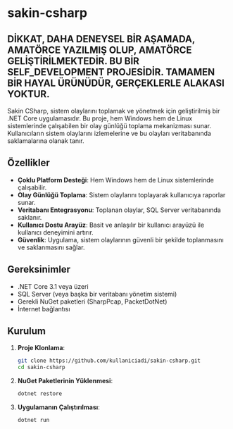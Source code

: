 # sakin-csharp

## DİKKAT, DAHA DENEYSEL BİR AŞAMADA, AMATÖRCE YAZILMIŞ OLUP, AMATÖRCE GELİŞTİRİLMEKTEDİR. BU BİR SELF_DEVELOPMENT PROJESİDİR. TAMAMEN BİR HAYAL ÜRÜNÜDÜR, GERÇEKLERLE ALAKASI YOKTUR.

Sakin CSharp, sistem olaylarını toplamak ve yönetmek için geliştirilmiş bir .NET Core uygulamasıdır. Bu proje, hem Windows hem de Linux sistemlerinde çalışabilen bir olay günlüğü toplama mekanizması sunar. Kullanıcıların sistem olaylarını izlemelerine ve bu olayları veritabanında saklamalarına olanak tanır.

## Özellikler

- **Çoklu Platform Desteği**: Hem Windows hem de Linux sistemlerinde çalışabilir.
- **Olay Günlüğü Toplama**: Sistem olaylarını toplayarak kullanıcıya raporlar sunar.
- **Veritabanı Entegrasyonu**: Toplanan olaylar, SQL Server veritabanında saklanır.
- **Kullanıcı Dostu Arayüz**: Basit ve anlaşılır bir kullanıcı arayüzü ile kullanıcı deneyimini artırır.
- **Güvenlik**: Uygulama, sistem olaylarının güvenli bir şekilde toplanmasını ve saklanmasını sağlar.

## Gereksinimler

- .NET Core 3.1 veya üzeri
- SQL Server (veya başka bir veritabanı yönetim sistemi)
- Gerekli NuGet paketleri (SharpPcap, PacketDotNet)
- İnternet bağlantısı

## Kurulum

1. **Proje Klonlama**:
   ```bash
   git clone https://github.com/kullaniciadi/sakin-csharp.git
   cd sakin-csharp
   ```
2. **NuGet Paketlerinin Yüklenmesi**:
   ```bash
   dotnet restore
   ```
3. **Uygulamanın Çalıştırılması**:
   ```bash
   dotnet run
   ```
